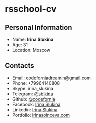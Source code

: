 # rsschool-cv
## Personal Information  
* Name: **Irina Slukina** 
* Age: 31
* Location: Moscow
  
## Contacts  
* Email: codeforniadreamin@gmail.com  
* Phone: +79964140808  
* Skype: irina_slukina
* Telegram: [@sblkina](https://t.me/sblkina)
* Github: [@codefornia](https://github.com/codefornia/)
* Facebook: [Irina Slukina](https://www.facebook.com/irinkaslukina/)
* Linkedin: [Irina Slukina](https://www.linkedin.com/in/irina-slukina-72116a17a/)  
* Portfolio: [irinasolnceva.com](https://irinasolnceva.com/)  

